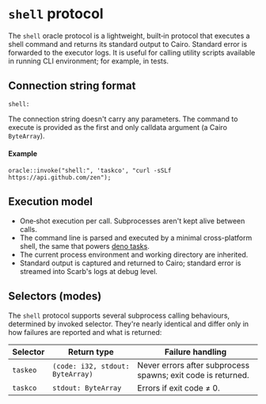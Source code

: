 # `shell` protocol <Badge type="warning" text="experimental" />

The `shell` oracle protocol is a lightweight, built‑in protocol that executes a shell command and returns its standard
output to Cairo. Standard error is forwarded to the executor logs. It is useful for calling utility scripts available in
running CLI environment; for example, in tests.

## Connection string format

```
shell:
```

The connection string doesn't carry any parameters. The command to execute is provided as the first and only calldata
argument (a Cairo `ByteArray`).

#### Example

```cairo
oracle::invoke("shell:", 'taskco', "curl -sSLf https://api.github.com/zen");
```

## Execution model

- One‑shot execution per call. Subprocesses aren't kept alive between calls.
- The command line is parsed and executed by a minimal cross-platform shell, the same that
  powers [deno tasks](https://docs.deno.com/runtime/reference/cli/task/#syntax).
- The current process environment and working directory are inherited.
- Standard output is captured and returned to Cairo; standard error is streamed into Scarb's logs at debug level.

## Selectors (modes)

The `shell` protocol supports several subprocess calling behaviours, determined by invoked selector. They're nearly
identical and differ only in how failures are reported and what is returned:

| Selector | Return type                                                          | Failure handling                                             |
|----------|----------------------------------------------------------------------|--------------------------------------------------------------|
| `taskeo` | <code style="text-wrap:nowrap">(code: i32, stdout: ByteArray)</code> | Never errors after subprocess spawns; exit code is returned. |
| `taskco` | `stdout: ByteArray`                                                  | Errors if exit code ≠ 0.                                     |
